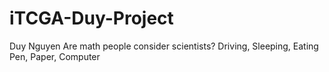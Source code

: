 # iTCGA-Duy-Project
Duy Nguyen
Are math people consider scientists?
Driving, Sleeping, Eating
Pen, Paper, Computer
